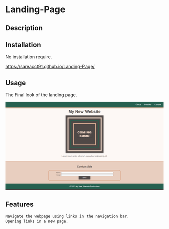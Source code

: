 # Landing-Page

## Description


## Installation

No installation require.

https://sareacct91.github.io/Landing-Page/

## Usage
The Final look of the landing page.

![alt text](./assets/images/project-ss.png)

## Features

    Navigate the webpage using links in the navigation bar.
    Opening links in a new page.